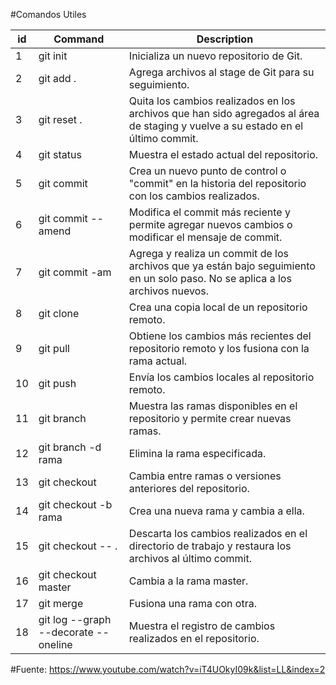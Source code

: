 #Comandos Utiles

| id | Command| Description |
| --------- | --------- | --------- |
| 1 | git init | Inicializa un nuevo repositorio de Git. |
| 2 | git add . | Agrega archivos al stage de Git para su seguimiento. |
| 3 | git reset . | Quita los cambios realizados en los archivos que han sido agregados al área de staging y vuelve a su estado en el último commit. |
| 4 | git status | Muestra el estado actual del repositorio. |
| 5 | git commit | Crea un nuevo punto de control o "commit" en la historia del repositorio con los cambios realizados. |
| 6 | git commit --amend | Modifica el commit más reciente y permite agregar nuevos cambios o modificar el mensaje de commit. |
| 7 | git commit -am | Agrega y realiza un commit de los archivos que ya están bajo seguimiento en un solo paso. No se aplica a los archivos nuevos. |
| 8 | git clone | Crea una copia local de un repositorio remoto. |
| 9 | git pull | Obtiene los cambios más recientes del repositorio remoto y los fusiona con la rama actual. |
| 10 | git push | Envía los cambios locales al repositorio remoto. |
| 11 | git branch | Muestra las ramas disponibles en el repositorio y permite crear nuevas ramas. |
| 12 | git branch -d rama | Elimina la rama especificada. |
| 13 | git checkout | Cambia entre ramas o versiones anteriores del repositorio. |
| 14 | git checkout -b rama | Crea una nueva rama y cambia a ella. |
| 15 | git checkout -- . | Descarta los cambios realizados en el directorio de trabajo y restaura los archivos al último commit. |
| 16 | git checkout master | Cambia a la rama master. |
| 17 | git merge | Fusiona una rama con otra. |
| 18 | git log --graph --decorate --oneline | Muestra el registro de cambios realizados en el repositorio. |

#Fuente:
https://www.youtube.com/watch?v=iT4UOkyI09k&list=LL&index=2